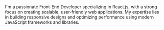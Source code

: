<h1></h1>
<p>I'm a passionate Front-End Developer specializing in React.js, with a strong focus on creating scalable, user-friendly web applications. My expertise lies in building responsive designs and optimizing performance using modern JavaScript frameworks and libraries.</p>
